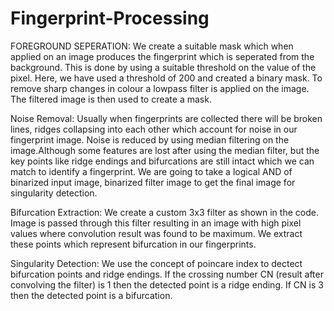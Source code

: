 # Fingerprint-Processing

FOREGROUND SEPERATION:
      We create a suitable mask which when applied on an image produces the fingerprint which is seperated from the background. This is done by using a suitable threshold on the value of the pixel. Here, we have used a threshold of 200 and created a binary mask. To remove sharp changes in colour a lowpass filter is applied on the image. The filtered image is then used to create a mask.
      
Noise Removal:
      Usually when fingerprints are collected there will be broken lines, ridges collapsing into each other which account for noise in our fingerprint image. Noise is reduced by using median filtering on the image.Although some features are lost after using the median filter, but the key points like ridge endings and bifurcations are still intact which we can match to identify a fingerprint.
We are going to take a logical AND of binarized input image, binarized filter image to get the final image for singularity detection.

Bifurcation Extraction:
      We create a custom 3x3 filter as shown in the code. Image is passed through this filter resulting in an image with high pixel values where convolution result was found to be maximum. We extract these points which represent bifurcation in our fingerprints.
    
Singularity Detection:
      We use the concept of poincare index to dectect bifurcation points and ridge endings. If the crossing number CN (result after convolving the filter) is 1 then the detected point is a ridge ending. If CN is 3 then the detected point is a bifurcation.
